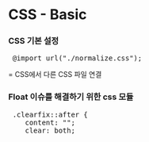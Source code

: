 # CSS - Basic

### CSS 기본 설정
<pre> @import url("./normalize.css"); </pre> 
    
= CSS에서 다른 CSS 파일 연결
	
### Float 이슈를 해결하기 위한 css 모듈
<pre> .clearfix::after {
    content: "";
    clear: both; </pre>
